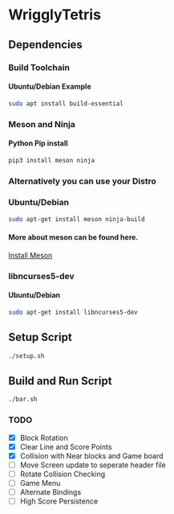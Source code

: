 # WrigglyTetris
## Dependencies
### Build Toolchain
#### Ubuntu/Debian Example
```sh
sudo apt install build-essential
```
### Meson and Ninja
#### Python Pip install
```python
pip3 install meson ninja
```
### Alternatively you can use your Distro
### Ubuntu/Debian
```sh
sudo apt-get install meson ninja-build
```
#### More about meson can be found here.
[Install Meson](https://mesonbuild.com/Getting-meson.html)

### libncurses5-dev
#### Ubuntu/Debian
```sh
sudo apt-get install libncurses5-dev
```
## Setup Script
```sh
./setup.sh
```
## Build and Run Script
```sh
./bar.sh
```
### TODO
- [x] Block Rotation
- [x] Clear Line and Score Points
- [x] Collision with Near blocks and Game board
- [ ] Move Screen update to seperate header file
- [ ] Rotate Collision Checking
- [ ] Game Menu
- [ ] Alternate Bindings
- [ ] High Score Persistence

